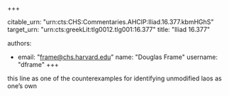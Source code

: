 +++


citable_urn: "urn:cts:CHS:Commentaries.AHCIP:Iliad.16.377.kbmHGhS"
target_urn: "urn:cts:greekLit:tlg0012.tlg001:16.377"
title: "Iliad 16.377"

authors:
- email: "frame@chs.harvard.edu"
  name: "Douglas Frame"
  username: "dframe"
+++

<p>this line as one of the counterexamples for identifying unmodified laos as one’s own</p>